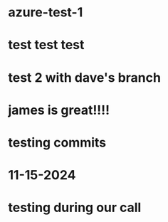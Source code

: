 # azure-test-1

# test test test

# test 2 with dave's branch

# james is great!!!!

# testing commits

# 11-15-2024

# testing during our call